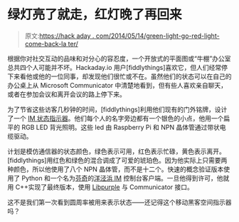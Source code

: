 # 绿灯亮了就走，红灯晚了再回来

> 原文:[https://hack aday . com/2014/05/14/green-light-go-red-light-come-back-la ter/](https://hackaday.com/2014/05/14/green-light-go-red-light-come-back-later/)

根据你对社交互动的品味和对分心的容忍度，一个开放式的平面图或“牛棚”办公室总共四个人可能并不坏。Hackaday.io 用户[fiddlythings]喜欢它，但人们经常停下来看他或他的一位同事，却发现他们很忙或不在。虽然他们的状态可以在自己的办公桌上从 Microsoft Communicator 中清楚地看到，但有些人喜欢亲自聊天，或者在参加会议和离开会议的路上停下来。

为了节省这些访客几秒钟的时间，[fiddlythings]利用他们现有的门外铭牌，设计了一个 [IM 状态指示器](http://hackaday.io/project/1014-IM-Status-Indicator-Nameplates)。他们每个人的名字旁边都有一个银色的小点，他用一个扁平的 RGB LED 背光照明。这些 led 由 Raspberry Pi 和 NPN 晶体管通过带状电缆驱动。

计划是模仿通信器的状态颜色，绿色表示可用，红色表示忙碌，黄色表示离开。[fiddlythings]用红色和绿色的混合调成了可爱的琥珀色。因为他实际上只需要两种颜色，所以他使用了八个 NPN 晶体管，而不是十二个。快速的概念验证版本使用了 Python 和一个名为[芬奇](https://developer.pidgin.im/wiki/Using%20Finch)的[洋泾浜 IM](http://pidgin.im/) 控制台客户端。一旦他得到许可，他就用 C++实现了最终版本，使用 [Libpurple](https://developer.pidgin.im/wiki/Using%20Libpurple) 与 Communicator 接口。

这不是我们第一次看到圆周率被用来表示状态——还记得这个移动黑客空间指示器吗？